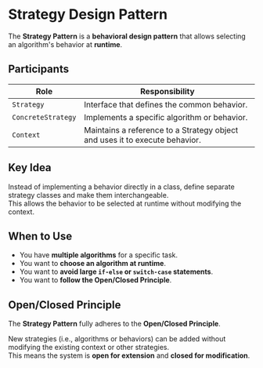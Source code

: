 # Strategy Design Pattern

The **Strategy Pattern** is a **behavioral design pattern** that allows selecting an algorithm's behavior at **runtime**.

## Participants

| Role               | Responsibility                                                                 |
|--------------------|----------------------------------------------------------------------------------|
| `Strategy`         | Interface that defines the common behavior.                                     |
| `ConcreteStrategy` | Implements a specific algorithm or behavior.                                    |
| `Context`          | Maintains a reference to a Strategy object and uses it to execute behavior.     |

## Key Idea

Instead of implementing a behavior directly in a class, define separate strategy classes and make them interchangeable.  
This allows the behavior to be selected at runtime without modifying the context.

## When to Use

- You have **multiple algorithms** for a specific task.
- You want to **choose an algorithm at runtime**.
- You want to **avoid large `if-else` or `switch-case` statements**.
- You want to **follow the Open/Closed Principle**.

## Open/Closed Principle

The **Strategy Pattern** fully adheres to the **Open/Closed Principle**.

New strategies (i.e., algorithms or behaviors) can be added without modifying the existing context or other strategies.  
This means the system is **open for extension** and **closed for modification**.
